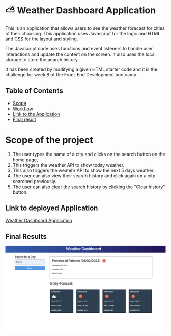 # ⛅ Weather Dashboard Application
This is an application that allows users to see the weather forecast for cities of their choosing.
This application uses Javascript for the logic and HTML and CSS for the layout and styling. 

The Javascript code uses functions and event listeners to handle user interactions and update the content on the screen. 
It also uses the local storage to store the aearch history. 

It has been created by modifying a given HTML starter code and it is the challenge for week 8 of the Front-End Development bootcamp. 

## Table of Contents
- [Scope](#scope-of-project)
- [Workflow](#workflow)
- [Link to the Application](#link-to-deployed-application)
- [Final result](#final-results)

# Scope of the project
1. The user types the name of a city and clicks on the search button on the home page, 
2. This triggers the weather API to show today weather. 
3. This also triggers the weatehr API to show the next 5 days weather.
4. The user can also view their search history and click again on a city searched previously. 
6. The user can also clear the search history by clicking the "Clear history" button.


## Link to deployed Application
[Weather Dashboard Application](https://clelia-m.github.io/weather-dashboard/)

## Final Results
![Start page](https://github.com/Clelia-M/weather-dashboard/blob/1cb7eeda7bbbd815ab07fbb74344fdc19edc543e/assets/Weather%20dashboard%20App.png)
